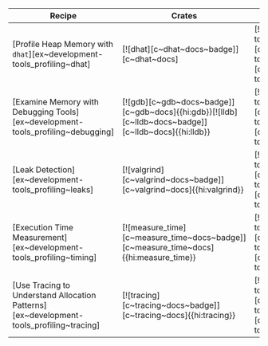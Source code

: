 | Recipe | Crates | Categories |
|--------|--------|------------|
| [Profile Heap Memory with `dhat`][ex~development-tools_profiling~dhat] | [![dhat][c~dhat~docs~badge]][c~dhat~docs] | [![cat~development-tools::profiling][cat~development-tools::profiling~badge]][cat~development-tools::profiling] |
| [Examine Memory with Debugging Tools][ex~development-tools_profiling~debugging] | [![gdb][c~gdb~docs~badge]][c~gdb~docs]{{hi:gdb}}[![lldb][c~lldb~docs~badge]][c~lldb~docs]{{hi:lldb}} | [![cat~development-tools::profiling][cat~development-tools::profiling~badge]][cat~development-tools::profiling] |
| [Leak Detection][ex~development-tools_profiling~leaks] | [![valgrind][c~valgrind~docs~badge]][c~valgrind~docs]{{hi:valgrind}} | [![cat~development-tools::profiling][cat~development-tools::profiling~badge]][cat~development-tools::profiling] |
| [Execution Time Measurement][ex~development-tools_profiling~timing] | [![measure_time][c~measure_time~docs~badge]][c~measure_time~docs]{{hi:measure_time}} | [![cat~development-tools::profiling][cat~development-tools::profiling~badge]][cat~development-tools::profiling] |
| [Use Tracing to Understand Allocation Patterns][ex~development-tools_profiling~tracing] | [![tracing][c~tracing~docs~badge]][c~tracing~docs]{{hi:tracing}} | [![cat~development-tools::profiling][cat~development-tools::profiling~badge]][cat~development-tools::profiling] |

